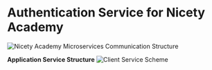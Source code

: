 # Authentication Service for Nicety Academy

![Nicety Academy Microservices Communication Structure](https://user-images.githubusercontent.com/105131547/221430096-46183e9d-f202-4eef-947c-b96c95e34d77.png)


**Application Service Structure**
![Client Service Scheme](https://user-images.githubusercontent.com/105131547/220042205-33048785-301c-4bac-ba41-fcb8cdef6baa.png)
